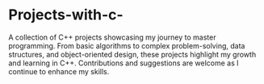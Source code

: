 # Projects-with-c-
A collection of C++ projects showcasing my journey to master programming. From basic algorithms to complex problem-solving, data structures, and object-oriented design, these projects highlight my growth and learning in C++. Contributions and suggestions are welcome as I continue to enhance my skills.
